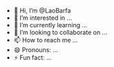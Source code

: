 - 👋 Hi, I’m @LaoBarfa
- 👀 I’m interested in ...
- 🌱 I’m currently learning ...
- 💞️ I’m looking to collaborate on ...
- 📫 How to reach me ...
- 😄 Pronouns: ...
- ⚡ Fun fact: ...

<!---
LaoBarfa/LaoBarfa is a ✨ special ✨ repository because its `README.md` (this file) appears on your GitHub profile.
You can click the Preview link to take a look at your changes.
--->

